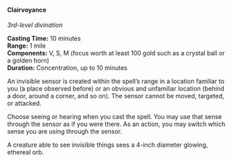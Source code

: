 #### Clairvoyance
<!-- markdownlint-disable link-image-reference-definitions -->
[_metadata_:spell_name]:- "Clairvoyance"
[_metadata_:spell_level]:- "3"
[_metadata_:spell_school]:- "divination"
[_metadata_:ritual]:- "false"
[_metadata_:casting_time_amount]:- "10"
[_metadata_:casting_time_unit]:- "minutes"
[_metadata_:range]:- "1 mile"
[_metadata_:target]:- "A location familiar to you or an obvious and unfamiliar location"
[_metadata_:components_verbal]:- "true"
[_metadata_:components_somatic]:- "true"
[_metadata_:components_material]:- "true"
[_metadata_:components_material_description]:- "focus worth at least 100 gold such as a crystal ball or a golden horn"
[_metadata_:components_material_cost]:- "100 gp"
[_metadata_:duration]:- "10 minutes"
[_metadata_:concentration]:- "true"
[_metadata_:compared_to_wotc_srd_5.1]:- "mechanics_same_wording_different"
[_metadata_:compared_to_a5e_srd]:- "mechanics_same_wording_different"
<!-- markdownlint-disable-next-line no-emphasis-as-heading -->
_3rd-level divination_

**Casting Time:** 10 minutes \
**Range:** 1 mile \
**Components:** V, S, M (focus worth at least 100 gold such as a crystal ball or a golden horn) \
**Duration:** Concentration, up to 10 minutes

An invisible sensor is created within the spell’s range in a location familiar to you (a place observed before) or an obvious and unfamiliar location (behind a door, around a corner, and so on).
The sensor cannot be moved, targeted, or attacked.

Choose seeing or hearing when you cast the spell.
You may use that sense through the sensor as if you were there.
As an action, you may switch which sense you are using through the sensor.

A creature able to see invisible things sees a 4-inch diameter glowing, ethereal orb.
